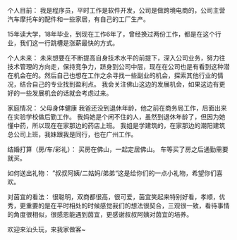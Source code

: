 个人目前：
我是程序员，平时工作是软件开发，公司是做跨境电商的，公司主营汽车摩托车的配件和一些家居，有自己的工厂生产。

15年读大学，18年毕业，到现在工作6年了，曾经换过两份工作，都是在这个行业，我们这一行跳槽是涨薪最快的方式。

个人未来：
未来想要在不断提高自身技术水平的前提下，深入公司业务，努力往技术管理的方向走，保持竞争力，跻身到公司中层，现在在公司也是有看到这种潜在机会在的。然后自己也想在工作之余寻找一些副业的机会，探索其他行业的情况，结合自己的专业找到盈利点。
我会关注佛山这边的发展机会，如果这边有更好的一些发展机会的话就会考虑过来。


家庭情况：
父母身体健康
我爸还没到退休年龄，他之前在商务局工作，后面出来在实验学校做后勤工作。
我妈她是个闲不住的人，虽然到退休年龄了，但因为她懂中药，所以现在在家那边的药店上班。
我姐是学建筑的，在家那边的潮阳建筑总公司上班，我妹跟我是同行，也在广州工作。

结婚打算（房/车/彩礼）：
买房在佛山，一起定居佛山。
车等买了房之后通勤需要就买。


如何送出礼物：
”叔叔阿姨/二姑妈/弟弟“这是给你们的一点小礼物，希望你们喜欢。

对茵宜的看法：
很聪明，双商都很高，很可爱，茵宜笑起来特别好看，孝顺，优秀，更重要的是在平时相处的时候感觉我们的想法很契合，三观很一致，看待事情的角度很相似，很感恩能遇到茵宜，更感谢叔叔阿姨对茵宜的培养。

欢迎来汕头玩，来我家做客~